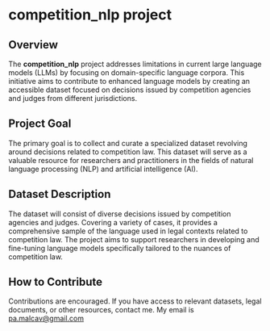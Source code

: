 # competition_nlp project

## Overview

The **competition_nlp** project addresses limitations in current large language models (LLMs) by focusing on domain-specific language corpora. This initiative aims to contribute to enhanced language models by creating an accessible dataset focused on decisions issued by competition agencies and judges from different jurisdictions.

## Project Goal

The primary goal is to collect and curate a specialized dataset revolving around decisions related to competition law. This dataset will serve as a valuable resource for researchers and practitioners in the fields of natural language processing (NLP) and artificial intelligence (AI).

## Dataset Description

The dataset will consist of diverse decisions issued by competition agencies and judges. Covering a variety of cases, it provides a comprehensive sample of the language used in legal contexts related to competition law. The project aims to support researchers in developing and fine-tuning language models specifically tailored to the nuances of competition law.

## How to Contribute

Contributions are encouraged. If you have access to relevant datasets, legal documents, or other resources, contact me. My email is pa.malcav@gmail.com

